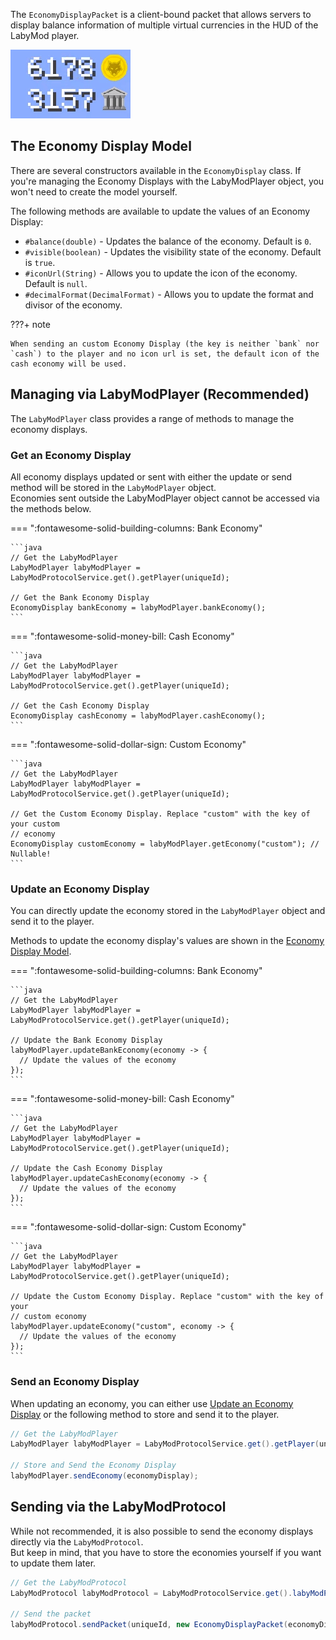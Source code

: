 The `EconomyDisplayPacket` is a client-bound packet that allows servers to display balance information of multiple
virtual currencies in the HUD of the LabyMod player.

![Example Economy Display](/assets/files/serverapi/economy_display.gif)

## The Economy Display Model

There are several constructors available in the `EconomyDisplay` class. If you're managing the Economy Displays with the
LabyModPlayer object, you won't need to create the model yourself.

The following methods are available to update the values of an Economy Display:

- `#balance(double)` - Updates the balance of the economy. Default is `0`.
- `#visible(boolean)` - Updates the visibility state of the economy. Default is `true`.
- `#iconUrl(String)` - Allows you to update the icon of the economy. Default is `null`.
- `#decimalFormat(DecimalFormat)` - Allows you to update the format and divisor of the economy.

???+ note

    When sending an custom Economy Display (the key is neither `bank` nor `cash`) to the player and no icon url is set, the default icon of the cash economy will be used.

## Managing via LabyModPlayer (Recommended)

The `LabyModPlayer` class provides a range of methods to manage the economy displays.

### Get an Economy Display

All economy displays updated or sent with either the update or send method will be stored in the `LabyModPlayer`
object. <br/>
Economies sent outside the LabyModPlayer object cannot be accessed via the methods below.

=== ":fontawesome-solid-building-columns: Bank Economy"

    ```java
    // Get the LabyModPlayer
    LabyModPlayer labyModPlayer = LabyModProtocolService.get().getPlayer(uniqueId);

    // Get the Bank Economy Display
    EconomyDisplay bankEconomy = labyModPlayer.bankEconomy();
    ```

=== ":fontawesome-solid-money-bill: Cash Economy"

    ```java
    // Get the LabyModPlayer
    LabyModPlayer labyModPlayer = LabyModProtocolService.get().getPlayer(uniqueId);

    // Get the Cash Economy Display
    EconomyDisplay cashEconomy = labyModPlayer.cashEconomy();
    ```

=== ":fontawesome-solid-dollar-sign: Custom Economy"

    ```java
    // Get the LabyModPlayer
    LabyModPlayer labyModPlayer = LabyModProtocolService.get().getPlayer(uniqueId);

    // Get the Custom Economy Display. Replace "custom" with the key of your custom 
    // economy
    EconomyDisplay customEconomy = labyModPlayer.getEconomy("custom"); // Nullable!
    ```

### Update an Economy Display

You can directly update the economy stored in the `LabyModPlayer` object and send it to the player.

Methods to update the economy display's values are shown in the [Economy Display Model](#the-economy-display-model).

=== ":fontawesome-solid-building-columns: Bank Economy"

    ```java
    // Get the LabyModPlayer
    LabyModPlayer labyModPlayer = LabyModProtocolService.get().getPlayer(uniqueId);

    // Update the Bank Economy Display
    labyModPlayer.updateBankEconomy(economy -> {
      // Update the values of the economy
    });
    ```

=== ":fontawesome-solid-money-bill: Cash Economy"

    ```java
    // Get the LabyModPlayer
    LabyModPlayer labyModPlayer = LabyModProtocolService.get().getPlayer(uniqueId);

    // Update the Cash Economy Display
    labyModPlayer.updateCashEconomy(economy -> {
      // Update the values of the economy
    });
    ```

=== ":fontawesome-solid-dollar-sign: Custom Economy"

    ```java
    // Get the LabyModPlayer
    LabyModPlayer labyModPlayer = LabyModProtocolService.get().getPlayer(uniqueId);

    // Update the Custom Economy Display. Replace "custom" with the key of your 
    // custom economy
    labyModPlayer.updateEconomy("custom", economy -> {
      // Update the values of the economy
    });
    ```

### Send an Economy Display

When updating an economy, you can either use [Update an Economy Display](#update-an-economy-display) or the following
method to store and send it
to the player.

```java
// Get the LabyModPlayer
LabyModPlayer labyModPlayer = LabyModProtocolService.get().getPlayer(uniqueId);

// Store and Send the Economy Display
labyModPlayer.sendEconomy(economyDisplay);
```

## Sending via the LabyModProtocol

While not recommended, it is also possible to send the economy displays directly via the `LabyModProtocol`.<br/>
But keep in mind, that you have to store the economies yourself if you want to update them later.

```java
// Get the LabyModProtocol
LabyModProtocol labyModProtocol = LabyModProtocolService.get().labyModProtocol();

// Send the packet
labyModProtocol.sendPacket(uniqueId, new EconomyDisplayPacket(economyDisplay));
```
